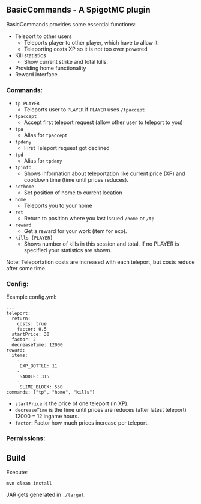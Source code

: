 ## BasicCommands - A SpigotMC plugin

BasicCommands provides some essential functions:

 * Teleport to other users
   - Teleports player to other player, which have to allow it
   - Teleporting costs XP so it is not too over powered
 * Kill statistics
   - Show current strike and total kills.
 * Providing home functionality
 * Reward interface

### Commands:
  - ```tp PLAYER```
    * Teleports user to ```PLAYER``` if ```PLAYER``` uses ```/tpaccept```
  - ```tpaccept```
    * Accept first teleport request (allow other user to teleport to you)
  - ```tpa```
    * Alias for ```tpaccept```
  - ```tpdeny```
    * First Teleport request got declined
  - ```tpd```
    * Alias for ```tpdeny```
  - ```tpinfo```
    * Shows information about teleportation like current price (XP) and cooldown time (time until prices reduces).
  - ```sethome```
    * Set position of home to current location
  - ```home```
    * Teleports you to your home
  - ```ret```
    * Return to position where you last issued ```/home``` or ```/tp```
  - ```reward```
    * Get a reward for your work (item for exp).
  - ```kills [PLAYER]```
    * Shows number of kills in this session and total. If no PLAYER is specified your statistics are shown.

Note: Teleportation costs are increased with each teleport, but costs reduce after some time.

### Config:
Example config.yml:

    ---
    teleport:
      return:
        costs: true
        factor: 0.5
      startPrice: 30
      factor: 2
      decreaseTime: 12000
    reward:
      items:
        -
         EXP_BOTTLE: 11
        -
         SADDLE: 315
        -
         SLIME_BLOCK: 550
    commands: ["tp", "home", "kills"]

- ```startPrice``` is the price of one teleport (in XP).
- ```decreaseTime``` is the time until prices are reduces (after latest teleport) 12000 = 12 ingame hours.
- ```factor```: Factor how much prices increase per teleport.

### Permissions:

## Build

Execute:

    mvn clean install

JAR gets generated in ```./target```.
